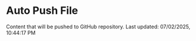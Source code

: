 # Auto Push File

Content that will be pushed to GitHub repository.
Last updated: 07/02/2025, 10:44:17 PM